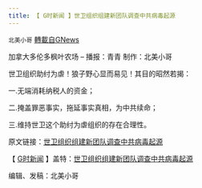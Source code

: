 ```yaml
---
title: 【 G时新闻 】世卫组织组建新团队调查中共病毒起源
---
```

`北美小哥` [轉載自GNews](https://gnews.org/zh-hans/1559184/)

加拿大多伦多枫叶农场 – 播报：青青 制作：北美小哥

世卫组织助纣为虐！狼子野心显而易见！其目的昭然若揭：

一.无端消耗纳税人的资金；

二.掩盖罪恶事实，拖延事实真相，为中共续命；

三.维持世卫这个助纣为虐组织的存在合理性。

原文链接：[世卫组织组建新团队调查中共病毒起源](https://gnews.org/zh-hans/1557634/)

【 [G时新闻](https://gettr.com/hashtag/%23G%E6%97%B6%E6%96%B0%E9%97%BB) 】盖特：[世卫组织组建新团队调查中共病毒起源](https://gettr.com/post/pcfll2a527)

编辑、发稿：北美小哥
